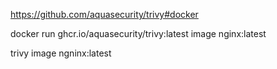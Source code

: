 https://github.com/aquasecurity/trivy#docker

docker run ghcr.io/aquasecurity/trivy:latest image nginx:latest

trivy image ngninx:latest